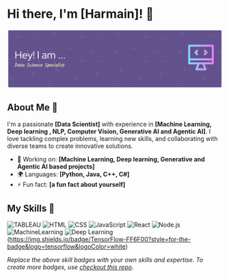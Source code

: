 

<!--
**Nehlath-he/Nehlath-he** is a ✨ _special_ ✨ repository because its `README.md` (this file) appears on your GitHub profile.

Here are some ideas to get you started:

- 🔭 I’m currently working on ...
- 🌱 I’m currently learning ...
- 👯 I’m looking to collaborate on ...
- 🤔 I’m looking for help with ...
- 💬 Ask me about ...
- 📫 How to reach me: ...
- 😄 Pronouns: ...
- ⚡ Fun fact: ...
-->
# Hi there, I'm [Harmain]! 👋

![Header Banner](./github-header-banner.png)


## About Me 🚀

I'm a passionate **[Data Scientist]** with experience in **[Machine Learning, Deep learning , NLP, Computer Vision, Generative AI and Agentic AI]**. I love tackling complex problems, learning new skills, and collaborating with diverse teams to create innovative solutions.

- 🔭 Working on: **[Machine Learning, Deep learning, Generative and Agentic AI based projects]**
- 🌍 Languages: **[Python, Java, C++, C#]**
- ⚡ Fun fact: **[a fun fact about yourself]**

## My Skills 🧠

![TABLEAU](https://img.shields.io/badge/Tableau-E97627?style=for-the-badge&logo=Tableau&logoColor=white)
![HTML](https://img.shields.io/badge/-HTML-E34F26?style=flat-square&logo=html5&logoColor=white)
![CSS](https://img.shields.io/badge/-CSS-1572B6?style=flat-square&logo=css3&logoColor=white)
![JavaScript](https://img.shields.io/badge/-JavaScript-F7DF1E?style=flat-square&logo=javascript&logoColor=black)
![React](https://img.shields.io/badge/-React-61DAFB?style=flat-square&logo=react&logoColor=black)
![Node.js](https://img.shields.io/badge/-Node.js-339933?style=flat-square&logo=node.js&logoColor=white)
![MachineLearning](https://img.shields.io/badge/Keras-FF0000?style=for-the-badge&logo=keras&logoColor=white)
![Deep Learning](https://img.shields.io/badge/PyTorch-EE4C2C?style=for-the-badge&logo=pytorch&logoColor=white)(https://img.shields.io/badge/TensorFlow-FF6F00?style=for-the-badge&logo=tensorflow&logoColor=white)


*Replace the above skill badges with your own skills and expertise. To create more badges, use [checkout this repo](https://github.com/alexandresanlim/Badges4-README.md-Profile).*




